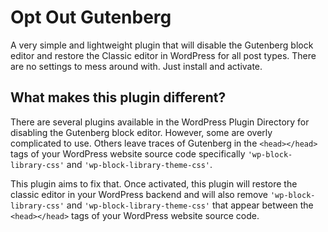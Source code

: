 # Opt Out Gutenberg
A very simple and lightweight plugin that will disable the Gutenberg block editor and restore the Classic editor in WordPress for all post types. There are no settings to mess around with. Just install and activate.

## What makes this plugin different?
There are several plugins available in the WordPress Plugin Directory for disabling the Gutenberg block editor. However, some are overly complicated to use. Others leave traces of Gutenberg in the ```<head></head>``` tags of your WordPress website source code specifically ```'wp-block-library-css'``` and ```'wp-block-library-theme-css'```. 

This plugin aims to fix that. Once activated, this plugin will restore the classic editor in your WordPress backend and will also remove ```'wp-block-library-css'``` and ```'wp-block-library-theme-css'``` that appear between the ```<head></head>``` tags of your WordPress website source code.


